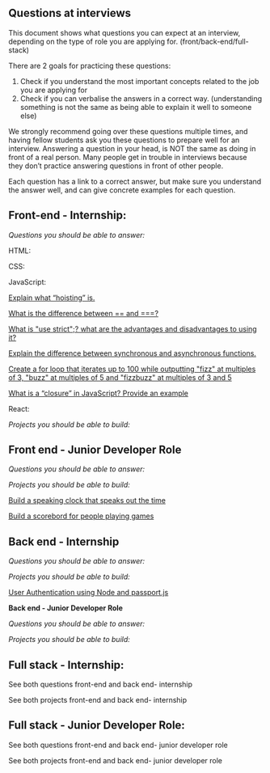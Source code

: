 ## Questions at interviews ##

This document shows what questions you can expect at an interview, depending on the type of role you are applying for. (front/back-end/full-stack)


There are 2 goals for practicing these questions:

1. Check if you understand the most important concepts related to the job you are applying for
2. Check if you can verbalise the answers in a correct way. (understanding something is not the same as being able to explain it well to someone else)

We strongly recommend going over these questions multiple times, and having fellow students ask you these questions to prepare well for an interview. Answering a question in your head, is NOT the same as doing in front of a real person. Many people get in trouble in interviews because they don’t practice answering questions in front of other people. 

Each question has a link to a correct answer, but make sure you understand the answer well, and can give concrete examples for each question. 


## Front-end - Internship: ##

*Questions you should be able to answer:*

HTML:

CSS:

JavaScript:

[Explain what “hoisting” is.](https://github.com/yangshun/front-end-interview-handbook/blob/master/questions/javascript-questions.md#explain-hoisting)

[What is the difference between == and ===?](https://github.com/yangshun/front-end-interview-handbook/blob/master/questions/javascript-questions.md#what-is-the-difference-between--and-)

[What is "use strict";? what are the advantages and disadvantages to using it?](https://github.com/yangshun/front-end-interview-handbook/blob/master/questions/javascript-questions.md#what-is-use-strict-what-are-the-advantages-and-disadvantages-to-using-it)

[Explain the difference between synchronous and asynchronous functions.](https://github.com/yangshun/front-end-interview-handbook/blob/master/questions/javascript-questions.md#explain-the-difference-between-synchronous-and-asynchronous-functions)

[Create a for loop that iterates up to 100 while outputting "fizz" at multiples of 3, "buzz" at multiples of 5 and "fizzbuzz" at multiples of 3 and 5](https://github.com/yangshun/front-end-interview-handbook/blob/master/questions/javascript-questions.md#create-a-for-loop-that-iterates-up-to-100-while-outputting-fizz-at-multiples-of-3-buzz-at-multiples-of-5-and-fizzbuzz-at-multiples-of-3-and-5)

[What is a “closure” in JavaScript? Provide an example](https://www.codementor.io/nihantanu/21-essential-javascript-tech-interview-practice-questions-answers-du107p62z#question-4)


React:

*Projects you should be able to build:*

## Front end - Junior Developer Role ##


*Questions you should be able to answer:*

*Projects you should be able to build:*

[Build a speaking clock that speaks out the time](https://www.reddit.com/r/dailyprogrammer/comments/6jr76h/20170627_challenge_321_easy_talking_clock/)

[Build a scorebord for people playing games](https://www.reddit.com/r/dailyprogrammer/comments/8jcffg/20180514_challenge_361_easy_tally_program/)


## Back end -  Internship ##


*Questions you should be able to answer:*

*Projects you should be able to build:*

[User Authentication using Node and passport.js](https://medium.freecodecamp.org/learn-how-to-handle-authentication-with-node-using-passport-js-4a56ed18e81e)


**Back end -  Junior Developer Role**


*Questions you should be able to answer:*

*Projects you should be able to build:*



## Full stack -  Internship: ##

See both questions front-end and back end- internship


See both projects front-end and back end- internship

## Full stack - Junior Developer Role: ##

See both questions front-end and back end- junior developer role

See both projects front-end and back end- junior developer role


